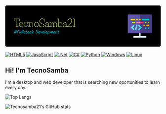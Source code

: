 ![Header](images/github-header-image.png)

[![HTML5](https://img.shields.io/badge/html5-%23E34F26.svg?style=for-the-badge&logo=html5&logoColor=white)](https://developer.mozilla.org/en-US/docs/Web/HTML)
[![JavaScript](https://img.shields.io/badge/javascript-%23323330.svg?style=for-the-badge&logo=javascript&logoColor=%23F7DF1E)](https://developer.mozilla.org/en-US/docs/Web/JavaScript)
[![.Net](https://img.shields.io/badge/.NET-5C2D91?style=for-the-badge&logo=.net&logoColor=white)](https://dotnet.microsoft.com)
[![C#](https://img.shields.io/badge/c%23-%23239120.svg?style=for-the-badge&logo=csharp&logoColor=white)](https://dotnet.microsoft.com/en-us/languages/csharp)
[![Python](https://img.shields.io/badge/python-3670A0?style=for-the-badge&logo=python&logoColor=ffdd54)](https://python.org)
[![Windows](https://img.shields.io/badge/Windows-0078D6?style=for-the-badge&logo=windows&logoColor=white)](https://www.microsoft.com/en-us/windows/?r=1)
[![Linux](https://img.shields.io/badge/Linux-FCC624?style=for-the-badge&logo=linux&logoColor=black)](https://en.wikipedia.org/wiki/Linux)

## Hi! I'm TecnoSamba

I'm a desktop and web developer that is searching new oportunities to learn every day.


![Top Langs](https://github-readme-stats.vercel.app/api/top-langs/?username=tecnosamba&layout=compact&theme=dark)

![Tecnosamba21's GitHub stats](https://github-readme-stats.vercel.app/api?username=tecnosamba&show_icons=true&theme=dark)
